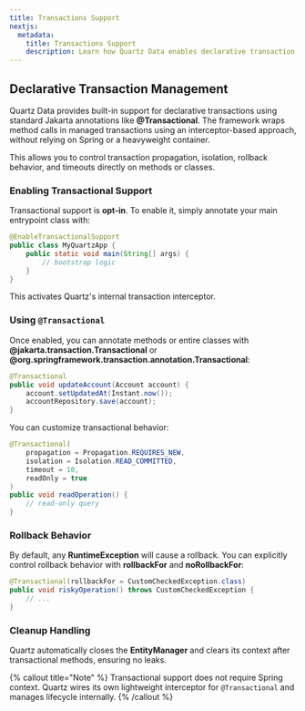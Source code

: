 ```yaml
---
title: Transactions Support
nextjs:
  metadata:
    title: Transactions Support
    description: Learn how Quartz Data enables declarative transaction management with minimal configuration.
---
```


## Declarative Transaction Management

Quartz Data provides built-in support for declarative transactions using standard Jakarta annotations like **@Transactional**. The framework wraps method calls in managed transactions using an interceptor-based approach, without relying on Spring or a heavyweight container.

This allows you to control transaction propagation, isolation, rollback behavior, and timeouts directly on methods or classes.

### Enabling Transactional Support

Transactional support is **opt-in**. To enable it, simply annotate your main entrypoint class with:

```java
@EnableTransactionalSupport
public class MyQuartzApp {
    public static void main(String[] args) {
        // bootstrap logic
    }
}
```

This activates Quartz's internal transaction interceptor.

### Using `@Transactional`

Once enabled, you can annotate methods or entire classes with **@jakarta.transaction.Transactional** or **@org.springframework.transaction.annotation.Transactional**:

```java
@Transactional
public void updateAccount(Account account) {
    account.setUpdatedAt(Instant.now());
    accountRepository.save(account);
}
```

You can customize transactional behavior:

```java
@Transactional(
    propagation = Propagation.REQUIRES_NEW,
    isolation = Isolation.READ_COMMITTED,
    timeout = 10,
    readOnly = true
)
public void readOperation() {
    // read-only query
}
```

### Rollback Behavior

By default, any **RuntimeException** will cause a rollback. You can explicitly control rollback behavior with **rollbackFor** and **noRollbackFor**:

```java
@Transactional(rollbackFor = CustomCheckedException.class)
public void riskyOperation() throws CustomCheckedException {
    // ...
}
```

### Cleanup Handling

Quartz automatically closes the **EntityManager** and clears its context after transactional methods, ensuring no leaks.

{% callout title="Note" %}
Transactional support does not require Spring context. Quartz wires its own lightweight interceptor for `@Transactional` and manages lifecycle internally.
{% /callout %}